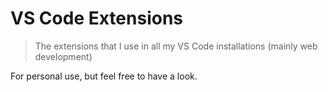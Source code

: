 # VS Code Extensions

> The extensions that I use in all my VS Code installations (mainly web development)

For personal use, but feel free to have a look.
